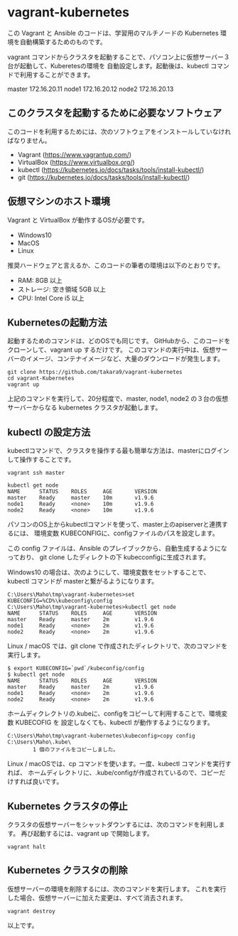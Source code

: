 # vagrant-kubernetes

この Vagrant と Ansible のコードは、学習用のマルチノードの Kubernetes 環境を自動構築するためのものです。

vagrant コマンドからクラスタを起動することで、パソコン上に仮想サーバー３台が起動して、Kuberetesの環境を
自動設定します。起動後は、kubectl コマンドで利用することができます。

master 172.16.20.11 
node1  172.16.20.12
node2  172.16.20.13


## このクラスタを起動するために必要なソフトウェア

このコードを利用するためには、次のソフトウェアをインストールしていなければなりません。

* Vagrant (https://www.vagrantup.com/)
* VirtualBox (https://www.virtualbox.org/)
* kubectl (https://kubernetes.io/docs/tasks/tools/install-kubectl/)
* git (https://kubernetes.io/docs/tasks/tools/install-kubectl/)

## 仮想マシンのホスト環境

Vagrant と VirtualBox が動作するOSが必要です。

* Windows10　
* MacOS
* Linux

推奨ハードウェアと言えるか、このコードの筆者の環境は以下のとおりです。

* RAM: 8GB 以上
* ストレージ: 空き領域 5GB 以上
* CPU: Intel Core i5 以上


## Kubernetesの起動方法

起動するためのコマンドは、どのOSでも同じです。 GitHubから、このコードをクローンして、vagrant up するだけです。
このコマンドの実行中は、仮想サーバーのイメージ、コンテナイメージなど、大量のダウンロードが発生します。

~~~
git clone https://github.com/takara9/vagrant-kubernetes
cd vagrant-Kubernetes
vagrant up
~~~

上記のコマンドを実行して、20分程度で、master, node1, node2 の３台の仮想サーバーからなる kubernetes クラスタが起動します。


## kubectl の設定方法

kubectlコマンドで、クラスタを操作する最も簡単な方法は、masterにログインして操作することです。

~~~
vagrant ssh master

kubectl get node
NAME      STATUS    ROLES     AGE       VERSION
master    Ready     master    10m       v1.9.6
node1     Ready     <none>    10m       v1.9.6
node2     Ready     <none>    10m       v1.9.6
~~~

パソコンのOS上からkubectlコマンドを使って、master上のapiserverと連携するには、
環境変数 KUBECONFIGに、configファイルのパスを設定します。

この config ファイルは、Ansible のプレイブックから、自動生成するようになっており、
git clone したディレクトの下 kubecconfigに生成されます。

Windows10 の場合は、次のようにして、環境変数をセットすることで、kubectl コマンドが
masterと繋がるようになります。

~~~
C:\Users\Maho\tmp\vagrant-kubernetes>set KUBECONFIG=%CD%\kubeconfig\config
C:\Users\Maho\tmp\vagrant-kubernetes>kubectl get node
NAME      STATUS    ROLES     AGE       VERSION
master    Ready     master    2m        v1.9.6
node1     Ready     <none>    2m        v1.9.6
node2     Ready     <none>    2m        v1.9.6
~~~

Linux / macOS では、git clone で作成されたディレクトリで、次のコマンドを実行します。
~~~
$ export KUBECONFIG=`pwd`/kubeconfig/config
$ kubectl get node
NAME      STATUS    ROLES     AGE       VERSION
master    Ready     master    2m        v1.9.6
node1     Ready     <none>    2m        v1.9.6
node2     Ready     <none>    2m        v1.9.6
~~~


ホームディクレクトリの.kubeに、configをコピーして利用することで、環境変数 KUBECOFIG を
設定しなくても、kubectl が動作するようになります。

~~~
C:\Users\Maho\tmp\vagrant-kubernetes\kubeconfig>copy config C:\Users\Maho\.kube\
        1 個のファイルをコピーしました。
~~~

Linux / macOSでは、cp コマンドを使います。一度、kubectl コマンドを実行すれば、
ホームディレクトリに、.kube/configが作成されているので、コピーだけすれば良いです。

## Kubernetes クラスタの停止

クラスタの仮想サーバーをシャットダウンするには、次のコマンドを利用します。
再び起動するには、vagrant up で開始します。

~~~
vagrant halt
~~~


## Kubernetes クラスタの削除

仮想サーバーの環境を削除するには、次のコマンドを実行します。
これを実行した場合、仮想サーバーに加えた変更は、すべて消去されます。

~~~
vagrant destroy
~~~


以上です。
